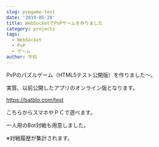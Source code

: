 ```yaml
---
slug: pvpgame-test
date: '2019-05-20'
title: WebSocketでPvPゲームを作りました
category: projects
tags:
  - WebSocket
  - PvP
  - ゲーム
author: 平松
---
```

PvPのパズルゲーム（HTML5テスト公開版）を作りました～。

実質、以前公開したアプリのオンライン版となります。

<https://batblo.com/test>

こちらからスマホやＰＣで遊べます。

一人用のBot対戦も用意しました。

※対戦履歴が集計されます。
